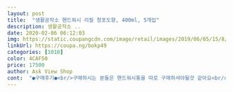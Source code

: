 ```yaml
---
layout: post 
title:  "생활공작소 핸드워시 리필 청포도향, 400ml, 5개입" 
description: 생활공작소 ..
date: 2020-02-06 06:12:03 
img: https://static.coupangcdn.com/image/retail/images/2019/06/05/15/8/2c75de2c-7e28-47b9-a733-6d9487d4682c.jpg 
linkUrl: https://coupa.ng/bokp49 
categories: [1010] 
color: 4CAF50 
price: 17500 
author: Ask View Shop 
cont:  "●구매후기●<br/>구매하시는 분들은 핸드워시통을 따로 구매하셔야될것 같아요<br/>깔끔해요 ! !<br/>냄새도 독하지 않고 은은해요~~<br/>몽글몽글 거품으로 나와서 좋은데, 청포도향이 강하게 나지 않아서 말 안하면 모를것 같은?<br/>본품 사면서 리필 같이 구매!<br/>부담스럽지도 않고 답답하지도 않고<br/>사무실 화장실에서 쓰려고 구매했어요<br/>생활공작 너무 좋아요 !!<br/>성분도 순해서 피부에 자극도 가지 않고 손 씻고 난 후에 다른 비누들처럼 건조하지 않아요<br/>손에 반지가 있어서 다른 비누는 반지 사이에 비누가 남아있는데 이거는 거품이라서 깨끗이 닦여서 좋은거같아요<br/>요즘 위생이 중요한데, 자주자주 손을 씻어주는게 좋고, 평소에 습관이 중요한거 같아요!<br/>제품 설명을 잘 보지 못하고 구매해버려서 거품형태의 핸드워시인지 몰랐어요<br/>주위에 보면 핸드폰만진다거나 화장실 다녀오고 손에 세균이 참 많은데 그 손으로 요리를 하고, 내 반려견을 만지고, 애들을 돌보느 것보다는 한번이라도 더 청결하게 관리하면 좋지 않을까 하는 바램!<br/>지금은 손닦을때가 제일 좋네요 ^^ㅎ<br/>처음엔 가격이 우선 착해서 구매했는데, 이게 좀 저렴한편이라서 그런지 식당이나 병원가면 이거 쓰는 곳들이 많았음!<br/>청포도향 너무 깔끔해요 !<br/>트리클로산, 파라벤, 추리에탄올라민 EDTA 무첨가 !<br/>패키지 자체가 심플하고 깔끔.<br/> 자주 씻어도 손이 건조해지지 않아서 만족하며 사용하는중<br/>핸드워시 사용이후 미끌거림 전~~~~~~~~~~~혀없고<br/>핸드워시 향별로 사용해보고 있는데<br/>핸드워시통을 따로 구매해서 사용해보니, 너무너무 좋아요<br/>" 
---
```

